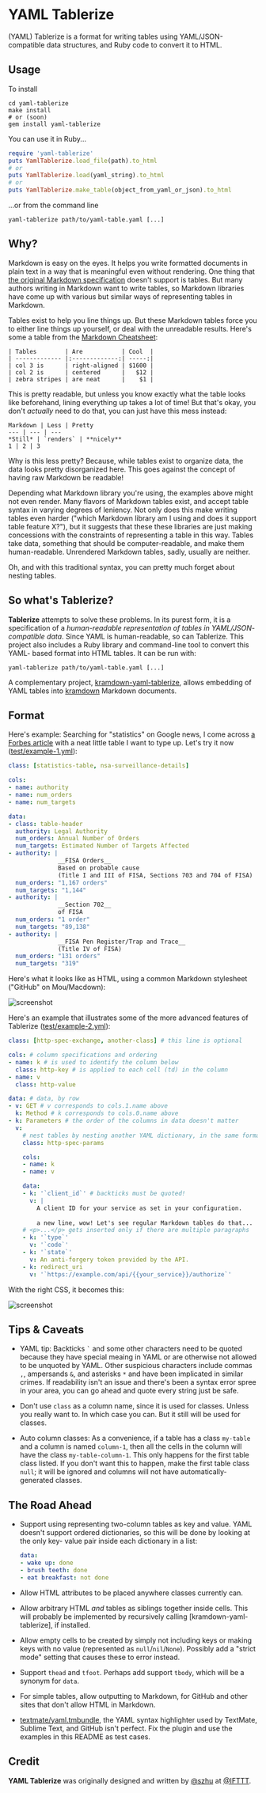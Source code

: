 YAML Tablerize
==============

(YAML) Tablerize is a format for writing tables using YAML/JSON-compatible data
structures, and Ruby code to convert it to HTML.


## Usage

To install

```shell
cd yaml-tablerize
make install
# or (soon)
gem install yaml-tablerize
```

You can use it in Ruby...

```ruby
require 'yaml-tablerize'
puts YamlTablerize.load_file(path).to_html
# or
puts YamlTablerize.load(yaml_string).to_html
# or
puts YamlTablerize.make_table(object_from_yaml_or_json).to_html
```

...or from the command line

```shell
yaml-tablerize path/to/yaml-table.yaml [...]
```


## Why?

Markdown is easy on the eyes. It helps you write formatted documents in plain
text in a way that is meaningful even without rendering. One thing that [the
original Markdown specification] doesn't support is tables. But many authors
writing in Markdown want to write tables, so Markdown libraries have come up
with various but similar ways of representing tables in Markdown.

[the original Markdown specification]: http://daringfireball.net/projects/markdown/syntax

Tables exist to help you line things up. But these Markdown tables force you to
either line things up yourself, or deal with the unreadable results. Here's some
a table from the [Markdown Cheatsheet]:

[Markdown Cheatsheet]: https://github.com/adam-p/markdown-here/wiki/Markdown-Cheatsheet

```
| Tables        | Are           | Cool  |
| ------------- |:-------------:| -----:|
| col 3 is      | right-aligned | $1600 |
| col 2 is      | centered      |   $12 |
| zebra stripes | are neat      |    $1 |
```

This is pretty readable, but unless you know exactly what the table looks like
beforehand, lining everything up takes a lot of time! But that's okay, you don't
_actually_ need to do that, you can just have this mess instead:

```
Markdown | Less | Pretty
--- | --- | ---
*Still* | `renders` | **nicely**
1 | 2 | 3
```

Why is this less pretty? Because, while tables exist to organize data, the data
looks pretty disorganized here. This goes against the concept of having raw
Markdown be readable!

Depending what Markdown library you're using, the examples above might not even
render. Many flavors of Markdown tables exist, and accept table syntax in
varying degrees of leniency. Not only does this make writing tables even harder
("which Markdown library am I using and does it support table feature X?"), but
it suggests that these these libraries are just making concessions with the
constraints of representing a table in this way. Tables take data, something
that should be computer-readable, and make them human-readable. Unrendered
Markdown tables, sadly, usually are neither.

Oh, and with this traditional syntax, you can pretty much forget about nesting
tables.


## So what's Tablerize?

**Tablerize** attempts to solve these problems. In its purest form, it is a
specification of a _human-readable representation of tables in YAML/JSON-
compatible data_. Since YAML is human-readable, so can Tablerize. This project
also includes a Ruby library and command-line tool to convert this YAML- based
format into HTML tables. It can be run with:

```shell
yaml-tablerize path/to/yaml-table.yaml [...]
```

A complementary project, [kramdown-yaml-tablerize], allows embedding of YAML
tables into [kramdown] Markdown documents.

[kramdown]: http://kramdown.gettalong.org/
[kramdown-yaml-tablerize]: https://github.com/IFTTT/kramdown-yaml-tablerize


## Format

Here's example: Searching for "statistics" on Google news, I come across [a
Forbes article] with a neat little table I want to type up. Let's try it now
([test/example-1.yml]):

[a Forbes article]: http://www.forbes.com/sites/gregorymcneal/2014/06/27/nsa-releases-new-statistical-details-about-surveillance/
[test/example-1.yml]: test/example-1.yml

```yaml
class: [statistics-table, nsa-surveillance-details]

cols:
- name: authority
- name: num_orders
- name: num_targets

data:
- class: table-header
  authority: Legal Authority
  num_orders: Annual Number of Orders
  num_targets: Estimated Number of Targets Affected
- authority: |
              __FISA Orders__  
              Based on probable cause
              (Title I and III of FISA, Sections 703 and 704 of FISA)
  num_orders: "1,167 orders"
  num_targets: "1,144"
- authority: |
              __Section 702__  
              of FISA
  num_orders: "1 order"
  num_targets: "89,138"
- authority: |
              __FISA Pen Register/Trap and Trace__  
              (Title IV of FISA)
  num_orders: "131 orders"
  num_targets: "319"
```

Here's what it looks like as HTML, using a common Markdown stylesheet ("GitHub"
on Mou/Macdown):

![screenshot](https://cloud.githubusercontent.com/assets/1570168/5449994/b09875c8-84b3-11e4-9a6a-b489a391d221.png)

Here's an example that illustrates some of the more advanced features of
Tablerize ([test/example-2.yml]):

[test/example-2.yml]: test/example-2.yml

```yaml
class: [http-spec-exchange, another-class] # this line is optional

cols: # column specifications and ordering
- name: k # is used to identify the column below
  class: http-key # is applied to each cell (td) in the column
- name: v
  class: http-value

data: # data, by row
- v: GET # v corresponds to cols.1.name above
  k: Method # k corresponds to cols.0.name above
- k: Parameters # the order of the columns in data doesn't matter
  v:
    # nest tables by nesting another YAML dictionary, in the same format
    class: http-spec-params

    cols:
    - name: k
    - name: v

    data:
    - k: '`client_id`' # backticks must be quoted!
      v: |
        A client ID for your service as set in your configuration.
        
        a new line, wow! Let's see regular Markdown tables do that...
    # <p>...</p> gets inserted only if there are multiple paragraphs
    - k: '`type`'
      v: '`code`'
    - k: '`state`'
      v: An anti-forgery token provided by the API.
    - k: redirect_uri
      v: '`https://example.com/api/{{your_service}}/authorize`'
```

With the right CSS, it becomes this:

![screenshot](https://cloud.githubusercontent.com/assets/1570168/3435774/15108594-0099-11e4-8175-d820206c471e.png)


## Tips & Caveats

  - YAML tip: Backticks `` ` `` and some other characters need to be quoted
    because they have special meaing in YAML or are otherwise not allowed to be
    unquoted by YAML. Other suspicious characters include commas `,`, ampersands
    `&`, and asterisks `*` and have been implicated in similar crimes. If
    readability isn't an issue and there's been a syntax error spree in your
    area, you can go ahead and quote every string just be safe.

  - Don't use `class` as a column name, since it is used for classes. Unless you
    really want to. In which case you can. But it still will be used for
    classes.

  - Auto column classes: As a convenience, if a table has a class `my-table` and
    a column is named `column-1`, then all the cells in the column will have the
    class `my-table-column-1`. This only happens for the first table class
    listed. If you don't want this to happen, make the first table class `null`;
    it will be ignored and columns will not have automatically-generated
    classes.


## The Road Ahead

  - Support using representing two-column tables as key and value. YAML doesn't
    support ordered dictionaries, so this will be done by looking at the only
    key- value pair inside each dictionary in a list:

    ```yaml
    data:
    - wake up: done
    - brush teeth: done
    - eat breakfast: not done
    ```

  - Allow HTML attributes to be placed anywhere classes currently can.

  - Allow arbitrary HTML _and_ tables as siblings together inside cells. This
    will probably be implemented by recursively calling [kramdown-yaml-
    tablerize], if installed.

  - Allow empty cells to be created by simply not including keys or making keys
    with no value (represented as `null`/`nil`/`None`). Possibly add a "strict
    mode" setting that causes these to error instead.

  - Support `thead` and `tfoot`. Perhaps add support `tbody`, which will be a
    synonym for `data`.

  -  For simple tables, allow outputting to Markdown, for GitHub and other sites
     that don't allow HTML in Markdown.

  - [textmate/yaml.tmbundle], the YAML syntax highlighter used by TextMate,
    Sublime Text, and GitHub isn't perfect. Fix the plugin and use the examples
    in this README as test cases.

[textmate/yaml.tmbundle]: https://github.com/textmate/yaml.tmbundle

## Credit

**YAML Tablerize** was originally designed and written by [@szhu] at [@IFTTT].

 [rfc1459/kramdown-gist]: https://github.com/rfc1459/kramdown-gist
 [@szhu]: https://github.com/szhu
 [@IFTTT]: https://github.com/IFTTT
